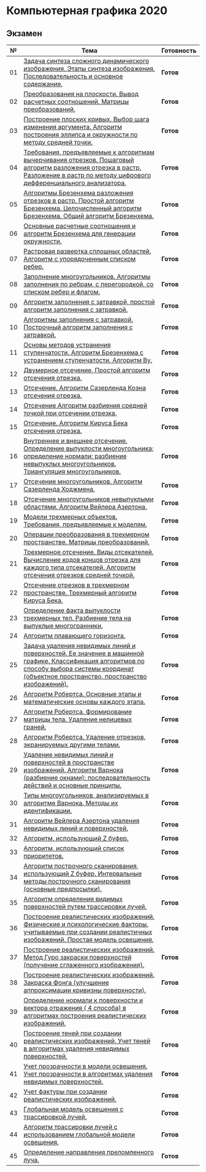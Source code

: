 # Компьютерная графика 2020
## Экзамен
| № | Тема | Готовность |
| ------ | ------ | ------ |
| 01 | [Задача синтеза сложного динамического изображения. Этапы синтеза изображения. Последовательность и основное  содержание.](./exam01) | **Готов** |
| 02 | [Преобразования на плоскости. Вывод расчетных соотношений.  Матрицы преобразований.](./exam02) | **Готов** |
| 03 | [Построение плоских кривых. Выбор шага изменения аргумента. Алгоритм построения эллипса и окружности по методу средней точки.](./exam03) | **Готов** |
| 04 | [Требования, предъявляемые к алгоритмам вычерчивания отрезков.  Пошаговый  алгоритм разложения  отрезка в растр.  Разложение в  растр по методу цифрового дифференциального анализатора.](./exam04) | **Готов** |
| 05 | [Алгоритмы Брезенхема  разложения отрезков в растр. Простой алгоритм Брезенхема. Целочисленный алгоритм Брезенхема. Общий алгоритм Брезенхема.](./exam05) | **Готов** |
| 06 | [Основные расчетные соотношения и алгоритм Брезенхема для генерации окружности.](./exam06) | **Готов** |
| 07 | [Растровая развертка сплошных областей. Алгоритм с упорядоченным списком ребер.](./exam07) | **Готов** |
| 08 | [Заполнение многоугольников.  Алгоритмы заполнения по ребрам,  с перегородкой, со списком ребер и флагом.](./exam08) | **Готов** |
| 09 | [Алгоритм заполнения с затравкой, простой алгоритм заполнения с затравкой.](./exam09) | **Готов** |
| 10 | [Алгоритмы заполнения  с затравкой. Построчный алгоритм заполнения  с затравкой.](./exam10) | **Готов** |
| 11 | [Основы методов устранения ступенчатости. Алгоритм Брезенхема с устранением ступенчатости. Алгоритм Ву.](./exam11) | **Готов** |
| 12 | [Двумерное отсечение. Простой алгоритм отсечения отрезка.](./exam12) | **Готов** |
| 13 | [Отсечение. Алгоритм Сазерленда Коэна отсечения отрезка.](./exam13) | **Готов** |
| 14 | [Отсечение Алгоритм разбиения средней точкой при отсечении   отрезка.](./exam14) | **Готов** |
| 15 | [Отсечение.  Алгоритм Кируса Бека отсечения отрезка.](./exam15) | **Готов** |
| 16 | [Внутреннее и  внешнее отсечение.  Определение выпуклости многоугольника; определение нормали; разбиение невыпуклых многоугольников. Триангуляция многоугольников.](./exam16) | **Готов** |
| 17 | [Отсечение многоугольников. Алгоритм Сазерленда Ходжмена.](./exam17) | **Готов** |
| 18 | [Отсечение многоугольников невыпуклыми  областями.  Алгоритм Вейлера Азертона.](./exam18) | **Готов** |
| 19 | [Модели трехмерных объектов. Требования, предъявляемые к моделям.](./exam19) | **Готов** |
| 20 | [Операции преобразования в трехмерном пространстве. Матрицы преобразований.](./exam20) | **Готов** |
| 21 | [Трехмерное отсечение. Виды отсекателей. Вычисление кодов  концов отрезка для каждого типа отсекателей. Алгоритм отсечения  отрезков средней точкой.](./exam21) | **Готов** |
| 22 | [Отсечение отрезков в трехмерном пространстве. Трехмерный алгоритм Кируса Бека.](./exam22) | **Готов** |
| 23 | [Определение факта выпуклости трехмерных тел. Разбиение тела на  выпуклые многогранники.](./exam23) | **Готов** |
| 24 | [Алгоритм плавающего горизонта.](./exam24) | **Готов** |
| 25 | [Задача  удаления невидимых линий и поверхностей. Ее значение в машинной графике. Классификация алгоритмов по способу  выбора  системы  координат (объектное пространство,  пространство  изображений).](./exam25) | **Готов** |
| 26 | [Алгоритм Робертса. Основные этапы и математические основы каждого этапа.](./exam26) | **Готов** |
| 27 | [Алгоритм Робертса. Формирование матрицы тела. Удаление нелицевых  граней.](./exam27) | **Готов** |
| 28 | [Алгоритм Робертса. Удаление отрезков, экранируемых другими телами.](./exam28) | **Готов** |
| 29 | [Удаление невидимых линий и поверхностей в пространстве изображений. Алгоритм Варнока (разбиение окнами): последовательность действий и основные принципы.](./exam29) | **Готов** |
| 30 | [Типы многоугольников, анализируемых в алгоритме Варнока.  Методы их идентификации.](./exam30) | **Готов** |
| 31 | [Алгоритм Вейлера Азертона удаления невидимых линий и поверхностей.](./exam31) | **Готов** |
| 32 | [Алгоритм, использующий Z буфер.](./exam32) | **Готов** |
| 33 | [Алгоритм, использующий список приоритетов.](./exam33) | **Готов** |
| 34 | [Алгоритм построчного сканирования, использующий Z буфер. Интервальные методы построчного сканирования (основные предпосылки).](./exam34) | **Готов** |
| 35 | [Алгоритм определения  видимых  поверхностей путем трассировки лучей.](./exam35) | **Готов** |
| 36 | [Построение реалистических изображений. Физические и  психологические  факторы,  учитываемые  при  создании реалистичных изображений. Простая модель освещения.](./exam36) | **Готов** |
| 37 | [Построение реалистических изображений. Метод Гуро  закраски  поверхностей (получение сглаженного изображения).](./exam37) | **Готов** |
| 38 | [Построение реалистических изображений. Закраска Фонга  (улучшение аппроксимации кривизны поверхности).](./exam38) | **Готов** |
| 39 | [Определение нормали к поверхности и вектора отражения ( 4 способа) в алгоритмах построения реалистических изображений.](./exam39) | **Готов** |
| 40 | [Построение теней при создании реалистических изображений. Учет теней в алгоритмах удаления невидимых поверхностей.](./exam40) | **Готов** |
| 41 | [Учет прозрачности в модели освещения. Учет прозрачности в  алгоритмах удаления невидимых поверхностей.](./exam41) | **Готов** |
| 42 | [Учет фактуры при создании реалистических изображений.](./exam42) | **Готов** |
| 43 | [Глобальная модель освещения с трассировкой лучей.](./exam43) | **Готов** |
| 44 | [Алгоритм трассировки лучей с использованием глобальной модели  освещения.](./exam44) | **Готов** |
| 45 | [Определение направления  преломленного луча.](./exam45) | **Готов** |

